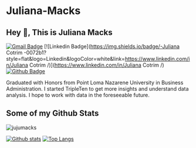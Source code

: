 # Juliana-Macks
## Hey 👋, This is Juliana Macks
[![Gmail Badge](https://img.shields.io/badge/-jul.cotrim@gmail.com-c14438?style=flat&logo=Gmail&logoColor=white&link=mailto:jul.cotrim@gmail.com)](mailto:jul.cotrim@gmail.com) 
[![Linkedin Badge](https://img.shields.io/badge/-Juliana Cotrim -0072b1?style=flat&logo=Linkedin&logoColor=white&link=https://www.linkedin.com/in/Juliana Cotrim /)](https://www.linkedin.com/in/Juliana Cotrim /) [![Github Badge](https://img.shields.io/badge/-jujumacks-grey?style=flat&logo=github&logoColor=white&link=https://github.com/jujumacks/)](https://www.github.com/jujumacks/) <p align='left'>Graduated with Honors from Point Loma Nazarene University in Business Administration. 
I started TripleTen to get more insights and understand data analysis. 
I hope to work with data in the foreseeable future. </p>
## Some of my Github Stats
<p align=left> <img src=https://komarev.com/ghpvc/?username=jujumacks alt=jujumacks /> </p>

[![Github stats](https://github-readme-stats.vercel.app/api?username=jujumacks&show_icons=true&include_all_commits=true)](https://github.com/jujumacks/github-readme-stats)
[![Top Langs](https://github-readme-stats.vercel.app/api/top-langs/?username=jujumacks&layout=compact)](https://github.com/jujumacks/github-readme-stats)
